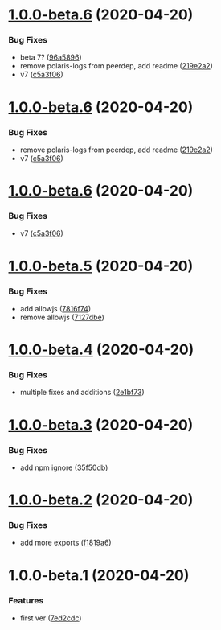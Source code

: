 # [1.0.0-beta.6](https://github.com/Enigmatis/polaris-nest-logger/compare/v1.0.0-beta.5...v1.0.0-beta.6) (2020-04-20)


### Bug Fixes

* beta 7? ([96a5896](https://github.com/Enigmatis/polaris-nest-logger/commit/96a5896006f8aa0c8717099c85ab45b152b9c894))
* remove polaris-logs from peerdep, add readme ([219e2a2](https://github.com/Enigmatis/polaris-nest-logger/commit/219e2a275fa89e03fe0abba8f365e8bdec733d2d))
* v7 ([c5a3f06](https://github.com/Enigmatis/polaris-nest-logger/commit/c5a3f0602c9a96f075f34b5b9dd9e7b967086d04))

# [1.0.0-beta.6](https://github.com/Enigmatis/polaris-nest-logger/compare/v1.0.0-beta.5...v1.0.0-beta.6) (2020-04-20)


### Bug Fixes

* remove polaris-logs from peerdep, add readme ([219e2a2](https://github.com/Enigmatis/polaris-nest-logger/commit/219e2a275fa89e03fe0abba8f365e8bdec733d2d))
* v7 ([c5a3f06](https://github.com/Enigmatis/polaris-nest-logger/commit/c5a3f0602c9a96f075f34b5b9dd9e7b967086d04))

# [1.0.0-beta.6](https://github.com/Enigmatis/polaris-nest-logger/compare/v1.0.0-beta.5...v1.0.0-beta.6) (2020-04-20)


### Bug Fixes

* v7 ([c5a3f06](https://github.com/Enigmatis/polaris-nest-logger/commit/c5a3f0602c9a96f075f34b5b9dd9e7b967086d04))

# [1.0.0-beta.5](https://github.com/Enigmatis/polaris-nest-logger/compare/v1.0.0-beta.4...v1.0.0-beta.5) (2020-04-20)


### Bug Fixes

* add allowjs ([7816f74](https://github.com/Enigmatis/polaris-nest-logger/commit/7816f743e53556b10217f23b3660a529990ddf88))
* remove allowjs ([7127dbe](https://github.com/Enigmatis/polaris-nest-logger/commit/7127dbe56222a8aca05894308c953218ecb10c35))

# [1.0.0-beta.4](https://github.com/Enigmatis/polaris-nest-logger/compare/v1.0.0-beta.3...v1.0.0-beta.4) (2020-04-20)


### Bug Fixes

* multiple fixes and additions ([2e1bf73](https://github.com/Enigmatis/polaris-nest-logger/commit/2e1bf7356ede6ae91991e5ee74c5d1cb386afdf2))

# [1.0.0-beta.3](https://github.com/Enigmatis/polaris-nest-logger/compare/v1.0.0-beta.2...v1.0.0-beta.3) (2020-04-20)


### Bug Fixes

* add npm ignore ([35f50db](https://github.com/Enigmatis/polaris-nest-logger/commit/35f50dbbaee62732b4767cff84c4b775d3a27b88))

# [1.0.0-beta.2](https://github.com/Enigmatis/polaris-nest-logger/compare/v1.0.0-beta.1...v1.0.0-beta.2) (2020-04-20)


### Bug Fixes

* add more exports ([f1819a6](https://github.com/Enigmatis/polaris-nest-logger/commit/f1819a63b1f8c4888e7ba75c7bacb19441a5d905))

# 1.0.0-beta.1 (2020-04-20)


### Features

* first ver ([7ed2cdc](https://github.com/Enigmatis/polaris-nest-logger/commit/7ed2cdc05a87a448d12836c473ea3f5cc382fcec))

